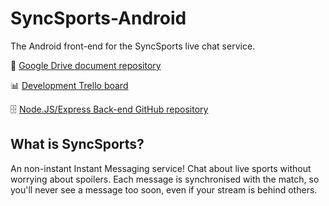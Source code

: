 # SyncSports-Android
The Android front-end for the SyncSports live chat service.

📄 [Google Drive document repository](https://drive.google.com/drive/folders/1GqOt6eEloSayGxunNTKEuGsXIFFG9mWW?usp=sharing)

📊 [Development Trello board](https://trello.com/b/LReAHEFr)

🗄 [Node.JS/Express Back-end GitHub repository](https://github.com/JPUF/SyncSports-Server)

## What is SyncSports?
An non-instant Instant Messaging service!
Chat about live sports without worrying about spoilers. Each message is synchronised with the match, so you'll never see a message too soon, even if your stream is behind others.
